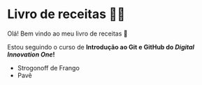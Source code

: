 # Livro de receitas :woman_cook:

Olá! Bem vindo ao meu livro de receitas :wave:

Estou seguindo o curso de **Introdução ao Git e GitHub do _Digital Innovation One_!**

- Strogonoff de Frango
- Pavê
